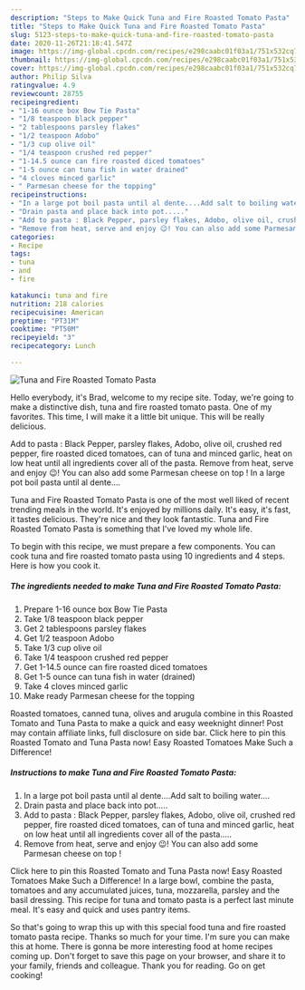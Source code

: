 ```yaml
---
description: "Steps to Make Quick Tuna and Fire Roasted Tomato Pasta"
title: "Steps to Make Quick Tuna and Fire Roasted Tomato Pasta"
slug: 5123-steps-to-make-quick-tuna-and-fire-roasted-tomato-pasta
date: 2020-11-26T21:18:41.547Z
image: https://img-global.cpcdn.com/recipes/e298caabc01f03a1/751x532cq70/tuna-and-fire-roasted-tomato-pasta-recipe-main-photo.jpg
thumbnail: https://img-global.cpcdn.com/recipes/e298caabc01f03a1/751x532cq70/tuna-and-fire-roasted-tomato-pasta-recipe-main-photo.jpg
cover: https://img-global.cpcdn.com/recipes/e298caabc01f03a1/751x532cq70/tuna-and-fire-roasted-tomato-pasta-recipe-main-photo.jpg
author: Philip Silva
ratingvalue: 4.9
reviewcount: 28755
recipeingredient:
- "1-16 ounce box Bow Tie Pasta"
- "1/8 teaspoon black pepper"
- "2 tablespoons parsley flakes"
- "1/2 teaspoon Adobo"
- "1/3 cup olive oil"
- "1/4 teaspoon crushed red pepper"
- "1-14.5 ounce can fire roasted diced tomatoes"
- "1-5 ounce can tuna fish in water drained"
- "4 cloves minced garlic"
- " Parmesan cheese for the topping"
recipeinstructions:
- "In a large pot boil pasta until al dente....Add salt to boiling water...."
- "Drain pasta and place back into pot....."
- "Add to pasta : Black Pepper, parsley flakes, Adobo, olive oil, crushed red pepper, fire roasted diced tomatoes, can of tuna and minced garlic, heat on low heat until all ingredients cover all of the pasta....."
- "Remove from heat, serve and enjoy 😉! You can also add some Parmesan cheese on top !"
categories:
- Recipe
tags:
- tuna
- and
- fire

katakunci: tuna and fire 
nutrition: 218 calories
recipecuisine: American
preptime: "PT31M"
cooktime: "PT50M"
recipeyield: "3"
recipecategory: Lunch

---
```



![Tuna and Fire Roasted Tomato Pasta](https://img-global.cpcdn.com/recipes/e298caabc01f03a1/751x532cq70/tuna-and-fire-roasted-tomato-pasta-recipe-main-photo.jpg)

Hello everybody, it's Brad, welcome to my recipe site. Today, we're going to make a distinctive dish, tuna and fire roasted tomato pasta. One of my favorites. This time, I will make it a little bit unique. This will be really delicious.

Add to pasta : Black Pepper, parsley flakes, Adobo, olive oil, crushed red pepper, fire roasted diced tomatoes, can of tuna and minced garlic, heat on low heat until all ingredients cover all of the pasta. Remove from heat, serve and enjoy 😉! You can also add some Parmesan cheese on top ! In a large pot boil pasta until al dente….

Tuna and Fire Roasted Tomato Pasta is one of the most well liked of recent trending meals in the world. It's enjoyed by millions daily. It's easy, it's fast, it tastes delicious. They're nice and they look fantastic. Tuna and Fire Roasted Tomato Pasta is something that I've loved my whole life.


To begin with this recipe, we must prepare a few components. You can cook tuna and fire roasted tomato pasta using 10 ingredients and 4 steps. Here is how you cook it.

<!--inarticleads1-->

##### The ingredients needed to make Tuna and Fire Roasted Tomato Pasta:

1. Prepare 1-16 ounce box Bow Tie Pasta
1. Take 1/8 teaspoon black pepper
1. Get 2 tablespoons parsley flakes
1. Get 1/2 teaspoon Adobo
1. Take 1/3 cup olive oil
1. Take 1/4 teaspoon crushed red pepper
1. Get 1-14.5 ounce can fire roasted diced tomatoes
1. Get 1-5 ounce can tuna fish in water (drained)
1. Take 4 cloves minced garlic
1. Make ready  Parmesan cheese for the topping


Roasted tomatoes, canned tuna, olives and arugula combine in this Roasted Tomato and Tuna Pasta to make a quick and easy weeknight dinner! Post may contain affiliate links, full disclosure on side bar. Click here to pin this Roasted Tomato and Tuna Pasta now! Easy Roasted Tomatoes Make Such a Difference! 

<!--inarticleads2-->

##### Instructions to make Tuna and Fire Roasted Tomato Pasta:

1. In a large pot boil pasta until al dente....Add salt to boiling water....
1. Drain pasta and place back into pot.....
1. Add to pasta : Black Pepper, parsley flakes, Adobo, olive oil, crushed red pepper, fire roasted diced tomatoes, can of tuna and minced garlic, heat on low heat until all ingredients cover all of the pasta.....
1. Remove from heat, serve and enjoy 😉! You can also add some Parmesan cheese on top !


Click here to pin this Roasted Tomato and Tuna Pasta now! Easy Roasted Tomatoes Make Such a Difference! In a large bowl, combine the pasta, tomatoes and any accumulated juices, tuna, mozzarella, parsley and the basil dressing. This recipe for tuna and tomato pasta is a perfect last minute meal. It&#39;s easy and quick and uses pantry items. 

So that's going to wrap this up with this special food tuna and fire roasted tomato pasta recipe. Thanks so much for your time. I'm sure you can make this at home. There is gonna be more interesting food at home recipes coming up. Don't forget to save this page on your browser, and share it to your family, friends and colleague. Thank you for reading. Go on get cooking!

